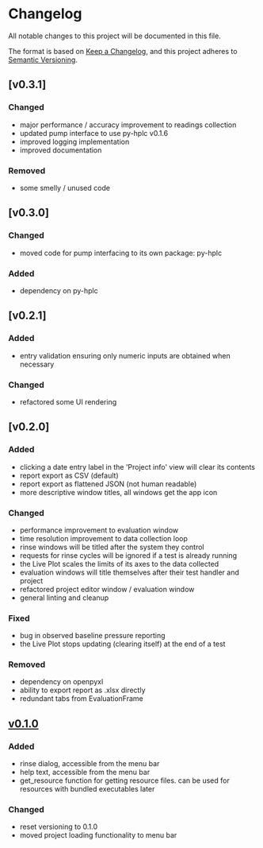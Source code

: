 # Changelog
All notable changes to this project will be documented in this file.

The format is based on [Keep a Changelog](https://keepachangelog.com/en/1.0.0/),
and this project adheres to [Semantic Versioning](https://semver.org/spec/v2.0.0.html).

## [v0.3.1]
### Changed
 - major performance / accuracy improvement to readings collection
 - updated pump interface to use py-hplc v0.1.6
 - improved logging implementation 
 - improved documentation
### Removed
 - some smelly / unused code

## [v0.3.0]
### Changed
 - moved code for pump interfacing to its own package: py-hplc
### Added
 - dependency on py-hplc

## [v0.2.1]
### Added
 - entry validation ensuring only numeric inputs are obtained when necessary
### Changed
 - refactored some UI rendering 

## [v0.2.0]
### Added
 - clicking a date entry label in the 'Project info' view will clear its contents
 - report export as CSV (default)
 - report export as flattened JSON (not human readable)
 - more descriptive window titles, all windows get the app icon
### Changed
 - performance improvement to evaluation window
 - time resolution improvement to data collection loop
 - rinse windows will be titled after the system they control
 - requests for rinse cycles will be ignored if a test is already running
 - the Live Plot scales the limits of its axes to the data collected
 - evaluation windows will title themselves after their test handler and project
 - refactored project editor window / evaluation window
 - general linting and cleanup
### Fixed
 - bug in observed baseline pressure reporting
 - the Live Plot stops updating (clearing itself) at the end of a test
### Removed
 - dependency on openpyxl
 - ability to export report as .xlsx directly
 - redundant tabs from EvaluationFrame

## [v0.1.0]
### Added
 - rinse dialog, accessible from the menu bar
 - help text, accessible from the menu bar
 - get_resource function for getting resource files. can be used for resources with bundled executables later 
### Changed 
 - reset versioning to 0.1.0
 - moved project loading functionality to menu bar

[Unreleased]: https://github.com/teauxfu/pct-scalewiz
[v0.1.0]: https://github.com/teauxfu/pct-scalewiz/releases/tag/v0.1.0